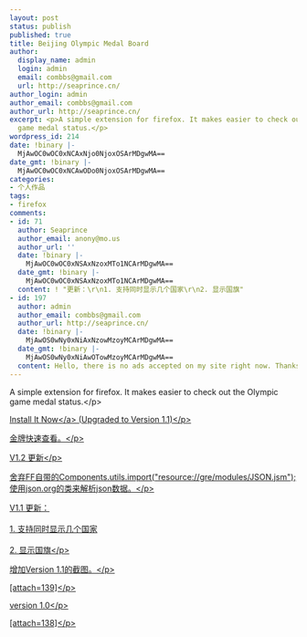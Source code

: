 ```yaml
---
layout: post
status: publish
published: true
title: Beijing Olympic Medal Board
author:
  display_name: admin
  login: admin
  email: combbs@gmail.com
  url: http://seaprince.cn/
author_login: admin
author_email: combbs@gmail.com
author_url: http://seaprince.cn/
excerpt: <p>A simple extension for firefox. It makes easier to check out the Olympic
  game medal status.</p>
wordpress_id: 214
date: !binary |-
  MjAwOC0wOC0xNCAxNjo0NjoxOSArMDgwMA==
date_gmt: !binary |-
  MjAwOC0wOC0xNCAwODo0NjoxOSArMDgwMA==
categories:
- 个人作品
tags:
- firefox
comments:
- id: 71
  author: Seaprince
  author_email: anony@mo.us
  author_url: ''
  date: !binary |-
    MjAwOC0wOC0xNSAxNzoxMTo1NCArMDgwMA==
  date_gmt: !binary |-
    MjAwOC0wOC0xNSAxNzoxMTo1NCArMDgwMA==
  content: ! "更新：\r\n1. 支持同时显示几个国家\r\n2. 显示国旗"
- id: 197
  author: admin
  author_email: combbs@gmail.com
  author_url: http://seaprince.cn/
  date: !binary |-
    MjAwOS0wNy0xNiAxNzowMzoyMCArMDgwMA==
  date_gmt: !binary |-
    MjAwOS0wNy0xNiAwOTowMzoyMCArMDgwMA==
  content: Hello, there is no ads accepted on my site right now. Thanks for focusing.
---
```

<p>A simple extension for firefox. It makes easier to check out the Olympic game medal status.<&#47;p></p>
<p><a href="http:&#47;&#47;blog.eaxi.com&#47;demo&#47;medal&#47;bomb-1.2.xpi">Install It Now<&#47;a> (Upgraded to Version 1.1)<&#47;p></p>
<p>金牌快速查看。<&#47;p></p>
<p>V1.2 更新<&#47;p></p>
<p>舍弃FF自带的Components.utils.import("resource:&#47;&#47;gre&#47;modules&#47;JSON.jsm");使用json.org的类来解析json数据。<&#47;p></p>
<p>V1.1 更新： <br &#47;><br />
1. 支持同时显示几个国家 <br &#47;><br />
2. 显示国旗<&#47;p></p>
<p>增加Version 1.1的截图。<&#47;p></p>
<p>[attach=139]<&#47;p></p>
<p>version 1.0<&#47;p></p>
<p>[attach=138]<&#47;p></p>
